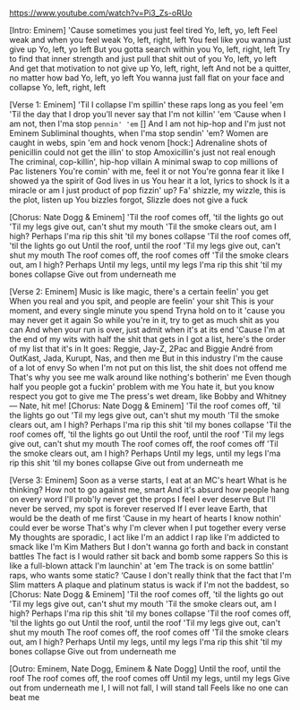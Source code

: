 https://www.youtube.com/watch?v=Pi3_Zs-oRUo

[Intro: Eminem]
'Cause sometimes you just feel tired
Yo, left, yo, left
Feel weak and when you feel weak
Yo, left, right, left
You feel like you wanna just give up
Yo, left, yo left
But you gotta search within you
Yo, left, right, left
Try to find that inner strength and just pull that shit out of you
Yo, left, yo left
And get that motivation to not give up
Yo, left, right, left
And not be a quitter, no matter how bad
Yo, left, yo left
You wanna just fall flat on your face and collapse
Yo, left, right, left

[Verse 1: Eminem]
'Til I collapse I'm spillin' these raps long as you feel 'em
'Til the day that I drop you'll never say that I'm not killin' 'em
‘Cause when I am not, then I'ma stop `pennin' 'em`    []
And I am not hip-hop and I'm just not Eminem
Subliminal thoughts, when I'ma stop sendin' 'em?
Women are caught in webs, spin 'em and hock venom     [hock:]
Adrenaline shots of penicillin could not get the illin' to stop
Amoxicillin's just not real enough
The criminal, cop-killin', hip-hop villain
A minimal swap to cop millions of Pac listeners
You're comin' with me, feel it or not
You're gonna fear it like I showed ya the spirit of God lives in us
You hear it a lot, lyrics to shock
Is it a miracle or am I just product of pop fizzin' up?
Fa' shizzle, my wizzle, this is the plot, listen up
You bizzles forgot, Slizzle does not give a fuck

[Chorus: Nate Dogg & Eminem]
'Til the roof comes off, 'til the lights go out
'Til my legs give out, can't shut my mouth
'Til the smoke clears out, am I high? Perhaps
I'ma rip this shit 'til my bones collapse
'Til the roof comes off, 'til the lights go out
Until the roof, until the roof
'Til my legs give out, can't shut my mouth
The roof comes off, the roof comes off
'Til the smoke clears out, am I high? Perhaps
Until my legs, until my legs
I'ma rip this shit 'til my bones collapse
Give out from underneath me

[Verse 2: Eminem]
Music is like magic, there's a certain feelin' you get
When you real and you spit, and people are feelin' your shit
This is your moment, and every single minute you spend
Tryna hold on to it 'cause you may never get it again
So while you're in it, try to get as much shit as you can
And when your run is over, just admit when it's at its end
'Cause I'm at the end of my wits with half the shit that gets in
I got a list, here's the order of my list that it's in
It goes: Reggie, Jay-Z, 2Pac and Biggie
André from OutKast, Jada, Kurupt, Nas, and then me
But in this industry I'm the cause of a lot of envy
So when I'm not put on this list, the shit does not offend me
That's why you see me walk around like nothing's botherin' me
Even though half you people got a fuckin' problem with me
You hate it, but you know respect you got to give me
The press's wet dream, like Bobby and Whitney — Nate, hit me!
[Chorus: Nate Dogg & Eminem]
'Til the roof comes off, 'til the lights go out
'Til my legs give out, can't shut my mouth
'Til the smoke clears out, am I high? Perhaps
I'ma rip this shit 'til my bones collapse
'Til the roof comes off, 'til the lights go out
Until the roof, until the roof
'Til my legs give out, can't shut my mouth
The roof comes off, the roof comes off
'Til the smoke clears out, am I high? Perhaps
Until my legs, until my legs
I'ma rip this shit 'til my bones collapse
Give out from underneath me

[Verse 3: Eminem]
Soon as a verse starts, I eat at an MC's heart
What is he thinking? How not to go against me, smart
And it's absurd how people hang on every word
I'll prob'ly never get the props I feel I ever deserve
But I'll never be served, my spot is forever reserved
If I ever leave Earth, that would be the death of me first
‘Cause in my heart of hearts I know nothin' could ever be worse
That's why I'm clever when I put together every verse
My thoughts are sporadic, I act like I'm an addict
I rap like I'm addicted to smack like I'm Kim Mathers
But I don't wanna go forth and back in constant battles
The fact is I would rather sit back and bomb some rappers
So this is like a full-blown attack I'm launchin' at 'em
The track is on some battlin' raps, who wants some static?
‘Cause I don't really think that the fact that I'm Slim matters
A plaque and platinum status is wack if I'm not the baddest, so
[Chorus: Nate Dogg & Eminem]
'Til the roof comes off, 'til the lights go out
'Til my legs give out, can't shut my mouth
'Til the smoke clears out, am I high? Perhaps
I'ma rip this shit 'til my bones collapse
'Til the roof comes off, 'til the lights go out
Until the roof, until the roof
'Til my legs give out, can't shut my mouth
The roof comes off, the roof comes off
'Til the smoke clears out, am I high? Perhaps
Until my legs, until my legs
I'ma rip this shit 'til my bones collapse
Give out from underneath me

[Outro: Eminem, Nate Dogg, Eminem & Nate Dogg]
Until the roof, until the roof
The roof comes off, the roof comes off
Until my legs, until my legs
Give out from underneath me
I, I will not fall, I will stand tall
Feels like no one can beat me